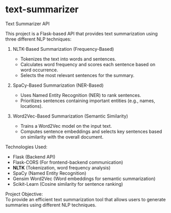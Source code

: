 # text-summarizer

 Text Summarizer API  

This project is a Flask-based API that provides text summarization using three different NLP techniques:  

1. NLTK-Based Summarization (Frequency-Based)  
   - Tokenizes the text into words and sentences.  
   - Calculates word frequency and scores each sentence based on word occurrence.  
   - Selects the most relevant sentences for the summary.  

2. SpaCy-Based Summarization (NER-Based)  
   - Uses Named Entity Recognition (NER) to rank sentences.  
   - Prioritizes sentences containing important entities (e.g., names, locations).  

3. Word2Vec-Based Summarization (Semantic Similarity)  
   - Trains a Word2Vec model on the input text.  
   - Computes sentence embeddings and selects key sentences based on similarity with the overall document.  

 Technologies Used:
- Flask (Backend API)  
- Flask-CORS (For frontend-backend communication)  
- **NLTK** (Tokenization, word frequency analysis)  
- SpaCy (Named Entity Recognition)  
- Gensim Word2Vec (Word embeddings for semantic summarization)  
- Scikit-Learn (Cosine similarity for sentence ranking)  

Project Objective:  
To provide an efficient text summarization tool that allows users to generate summaries using different NLP techniques. 

